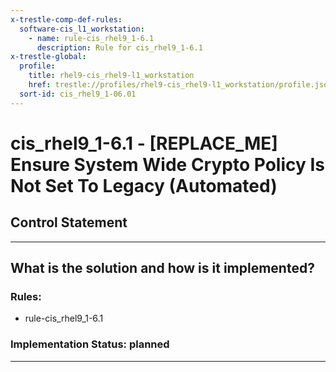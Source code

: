 ```yaml
---
x-trestle-comp-def-rules:
  software-cis_l1_workstation:
    - name: rule-cis_rhel9_1-6.1
      description: Rule for cis_rhel9_1-6.1
x-trestle-global:
  profile:
    title: rhel9-cis_rhel9-l1_workstation
    href: trestle://profiles/rhel9-cis_rhel9-l1_workstation/profile.json
  sort-id: cis_rhel9_1-06.01
---
```


# cis_rhel9_1-6.1 - \[REPLACE_ME\] Ensure System Wide Crypto Policy Is Not Set To Legacy (Automated)

## Control Statement

______________________________________________________________________

## What is the solution and how is it implemented?

<!-- For implementation status enter one of: implemented, partial, planned, alternative, not-applicable -->

<!-- Note that the list of rules under ### Rules: is read-only and changes will not be captured after assembly to JSON -->

<!-- Add control implementation description here for control: cis_rhel9_1-6.1 -->

### Rules:

  - rule-cis_rhel9_1-6.1

### Implementation Status: planned

______________________________________________________________________
